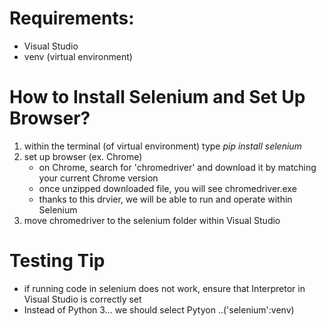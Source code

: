 # Requirements:
- Visual Studio
- venv (virtual environment)

# How to Install Selenium and Set Up Browser?
1. within the terminal (of virtual environment) type *pip install selenium*
2. set up browser (ex. Chrome)
    - on Chrome, search for 'chromedriver' and download it by matching your current Chrome version
    - once unzipped downloaded file, you will see chromedriver.exe
    - thanks to this drvier, we will be able to run and operate within Selenium
3. move chromedriver to the selenium folder within Visual Studio

# Testing Tip
- if running code in selenium does not work, ensure that Interpretor in Visual Studio is correctly set
- Instead of Python 3... we should select Pytyon ..('selenium':venv)
